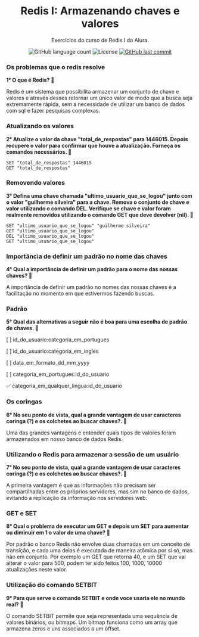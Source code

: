 <h1 align="center">
  Redis I: Armazenando chaves e valores
</h1>

<p align="center">Exercícios do curso de Redis I do Alura.</a>
</p>

<p align="center">
  
  <img alt="GitHub language count" src="https://img.shields.io/github/languages/count/dpalmas/sd?color=0000FF">

  <img alt="License" src="https://img.shields.io/github/license/dpalmas/sd?color=0000FF&logo=MIT">
  
  <a href="https://github.com/dpalmas/sd/commits/master">
    <img alt="GitHub last commit" src="https://img.shields.io/github/last-commit/dpalmas/sd?color=0000FF">
  </a>
</p>

### Os problemas que o redis resolve
**1° O que é Redis? :pencil:**

Redis é um sistema que possibilita armazenar um conjunto de chave e valores e através desses retornar um único valor de 
modo que a busca seja extremamente rápida, sem a necessidade de utilizar um banco de dados com sql e fazer pesquisas complexas.

### Atualizando os valores
**2° Atualize o valor da chave "total_de_respostas" para 1446015. Depois recupere o valor para confirmar que houve a atualização. Forneça os comandos necessários. :pencil:**

```
SET "total_de_respostas" 1446015
GET "total_de_respostas"
```

### Removendo valores
**3° Defina uma chave chamada "ultimo_usuario_que_se_logou" junto com o valor "guilherme silveira" para a chave. Remova o conjunto de chave e valor utilizando o comando DEL. Verifique se chave e valor foram realmente removidos utilizando o comando GET que deve devolver (nil). :pencil:**

```
SET "ultimo_usuario_que_se_logou" "guilherme silveira"
GET "ultimo_usuario_que_se_logou"
DEL "ultimo_usuario_que_se_logou"
GET "ultimo_usuario_que_se_logou"
```
### Importância de definir um padrão no nome das chaves
**4° Qual a importância de definir um padrão para o nome das nossas chaves? :pencil:**

A importância de definir um padrão no nomes das nossas chaves é a facilitação no momento em que estivermos fazendo buscas.

### Padrão
**5° Qual das alternativas a seguir não é boa para uma escolha de padrão de chaves. :pencil:**

[ ] id_do_usuario:categoria_em_portugues

[ ] id_do_usuario:categoria_em_ingles

[ ] data_em_formato_dd_mm_yyyy

[ ] categoria_em_portugues:id_do_usuario

:white_check_mark: categoria_em_qualquer_lingua:id_do_usuario

### Os coringas
**6° No seu ponto de vista, qual a grande vantagem de usar caracteres coringa (?) e os colchetes ao buscar chaves?. :pencil:**

Uma das grandes vantagens é entender quais tipos de valores foram armazenados em nosso banco de dados Redis. 

### Utilizando o Redis para armazenar a sessão de um usuário
**7° No seu ponto de vista, qual a grande vantagem de usar caracteres coringa (?) e os colchetes ao buscar chaves?. :pencil:**

A primeira vantagem é que as informações não precisam ser compartilhadas entre os próprios servidores, mas sim no banco de dados, evitando a replicação da informação nos servidores web.

### GET e SET
**8° Qual o problema de executar um GET e depois um SET para aumentar ou diminuir em 1 o valor de uma chave? :pencil:**

Por padrão o banco Redis não envolve duas chamadas em um conceito de transição, e cada uma delas é executada de maneira atômica por si só, mas não em conjunto. Por exemplo um GET que retorna 40, e um SET que vai alterar o valor para 500, podem ter sido feitos 100, 1000, 10000 atualizações neste valor.

### Utilização do comando SETBIT
**9° Para que serve o comando SETBIT e onde voce usaria ele no mundo real? :pencil:**

O comando SETBIT permite que seja representada uma sequência de valores binários, ou bitmaps. Um bitmap funciona como um array que armazena zeros e uns associados a um offset.